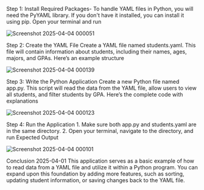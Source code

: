 Step 1: Install Required Packages-
To handle YAML files in Python, you will need the PyYAML library. If you don't have it installed, you can install it using pip. Open your terminal and run


![Screenshot 2025-04-04 000051](https://github.com/user-attachments/assets/f5fb5e0d-1482-43b0-b211-d55d6213b2c8)



Step 2: Create the YAML File Create a YAML file named students.yaml. 
This file will contain information about students, including their names, ages, majors, and GPAs. Here’s an example structure


![Screenshot 2025-04-04 000139](https://github.com/user-attachments/assets/2a0d7f0c-3a78-4d38-b848-b3ee74ef4ac9)

 

Step 3: Write the Python Application Create a new Python file named app.py. This script will read the data from the YAML file, allow users to view all students, and filter students by GPA. Here’s the complete code with explanations


![Screenshot 2025-04-04 000123](https://github.com/user-attachments/assets/0937f234-7f49-4cc0-9682-bd37741fc756)

 

Step 4: Run the Application 1. Make sure both app.py and students.yaml are in the same directory. 2. Open your terminal, navigate to the directory, and run
Expected Output


![Screenshot 2025-04-04 000101](https://github.com/user-attachments/assets/c11d96a0-2306-4f2e-bc84-6e15d06c14fd)

 

Conclusion 2025-04-01 This application serves as a basic example of how to read data from a YAML file and utilize it within a Python program. You can expand upon this foundation by adding more features, such as sorting, updating student information, or saving changes back to the YAML file.
